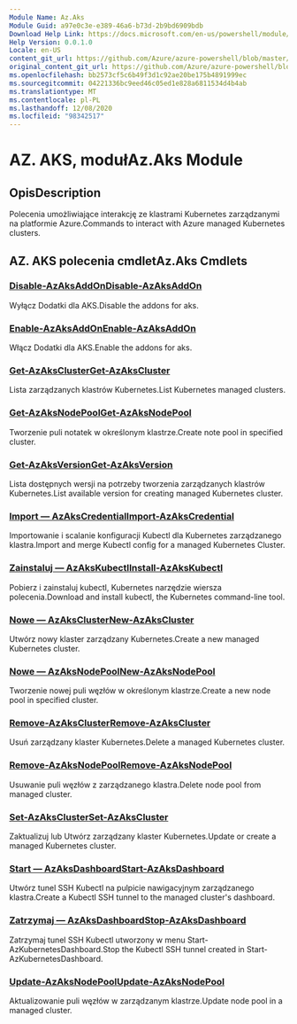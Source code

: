 ```yaml
---
Module Name: Az.Aks
Module Guid: a97e0c3e-e389-46a6-b73d-2b9bd6909bdb
Download Help Link: https://docs.microsoft.com/en-us/powershell/module/az.aks
Help Version: 0.0.1.0
Locale: en-US
content_git_url: https://github.com/Azure/azure-powershell/blob/master/src/Aks/Aks/help/Az.Aks.md
original_content_git_url: https://github.com/Azure/azure-powershell/blob/master/src/Aks/Aks/help/Az.Aks.md
ms.openlocfilehash: bb2573cf5c6b49f3d1c92ae20be175b4891999ec
ms.sourcegitcommit: 04221336bc9eed46c05ed1e828a6811534d4b4ab
ms.translationtype: MT
ms.contentlocale: pl-PL
ms.lasthandoff: 12/08/2020
ms.locfileid: "98342517"
---
```

# <span data-ttu-id="4d3e8-101">AZ. AKS, moduł</span><span class="sxs-lookup"><span data-stu-id="4d3e8-101">Az.Aks Module</span></span>
## <span data-ttu-id="4d3e8-102">Opis</span><span class="sxs-lookup"><span data-stu-id="4d3e8-102">Description</span></span>
<span data-ttu-id="4d3e8-103">Polecenia umożliwiające interakcję ze klastrami Kubernetes zarządzanymi na platformie Azure.</span><span class="sxs-lookup"><span data-stu-id="4d3e8-103">Commands to interact with Azure managed Kubernetes clusters.</span></span>

## <span data-ttu-id="4d3e8-104">AZ. AKS polecenia cmdlet</span><span class="sxs-lookup"><span data-stu-id="4d3e8-104">Az.Aks Cmdlets</span></span>
### [<span data-ttu-id="4d3e8-105">Disable-AzAksAddOn</span><span class="sxs-lookup"><span data-stu-id="4d3e8-105">Disable-AzAksAddOn</span></span>](Disable-AzAksAddOn.md)
<span data-ttu-id="4d3e8-106">Wyłącz Dodatki dla AKS.</span><span class="sxs-lookup"><span data-stu-id="4d3e8-106">Disable the addons for aks.</span></span>

### [<span data-ttu-id="4d3e8-107">Enable-AzAksAddOn</span><span class="sxs-lookup"><span data-stu-id="4d3e8-107">Enable-AzAksAddOn</span></span>](Enable-AzAksAddOn.md)
<span data-ttu-id="4d3e8-108">Włącz Dodatki dla AKS.</span><span class="sxs-lookup"><span data-stu-id="4d3e8-108">Enable the addons for aks.</span></span>

### [<span data-ttu-id="4d3e8-109">Get-AzAksCluster</span><span class="sxs-lookup"><span data-stu-id="4d3e8-109">Get-AzAksCluster</span></span>](Get-AzAksCluster.md)
<span data-ttu-id="4d3e8-110">Lista zarządzanych klastrów Kubernetes.</span><span class="sxs-lookup"><span data-stu-id="4d3e8-110">List Kubernetes managed clusters.</span></span>

### [<span data-ttu-id="4d3e8-111">Get-AzAksNodePool</span><span class="sxs-lookup"><span data-stu-id="4d3e8-111">Get-AzAksNodePool</span></span>](Get-AzAksNodePool.md)
<span data-ttu-id="4d3e8-112">Tworzenie puli notatek w określonym klastrze.</span><span class="sxs-lookup"><span data-stu-id="4d3e8-112">Create note pool in specified cluster.</span></span>

### [<span data-ttu-id="4d3e8-113">Get-AzAksVersion</span><span class="sxs-lookup"><span data-stu-id="4d3e8-113">Get-AzAksVersion</span></span>](Get-AzAksVersion.md)
<span data-ttu-id="4d3e8-114">Lista dostępnych wersji na potrzeby tworzenia zarządzanych klastrów Kubernetes.</span><span class="sxs-lookup"><span data-stu-id="4d3e8-114">List available version for creating managed Kubernetes cluster.</span></span>

### [<span data-ttu-id="4d3e8-115">Import — AzAksCredential</span><span class="sxs-lookup"><span data-stu-id="4d3e8-115">Import-AzAksCredential</span></span>](Import-AzAksCredential.md)
<span data-ttu-id="4d3e8-116">Importowanie i scalanie konfiguracji Kubectl dla Kubernetes zarządzanego klastra.</span><span class="sxs-lookup"><span data-stu-id="4d3e8-116">Import and merge Kubectl config for a managed Kubernetes Cluster.</span></span>

### [<span data-ttu-id="4d3e8-117">Zainstaluj — AzAksKubectl</span><span class="sxs-lookup"><span data-stu-id="4d3e8-117">Install-AzAksKubectl</span></span>](Install-AzAksKubectl.md)
<span data-ttu-id="4d3e8-118">Pobierz i zainstaluj kubectl, Kubernetes narzędzie wiersza polecenia.</span><span class="sxs-lookup"><span data-stu-id="4d3e8-118">Download and install kubectl, the Kubernetes command-line tool.</span></span>

### [<span data-ttu-id="4d3e8-119">Nowe — AzAksCluster</span><span class="sxs-lookup"><span data-stu-id="4d3e8-119">New-AzAksCluster</span></span>](New-AzAksCluster.md)
<span data-ttu-id="4d3e8-120">Utwórz nowy klaster zarządzany Kubernetes.</span><span class="sxs-lookup"><span data-stu-id="4d3e8-120">Create a new managed Kubernetes cluster.</span></span>

### [<span data-ttu-id="4d3e8-121">Nowe — AzAksNodePool</span><span class="sxs-lookup"><span data-stu-id="4d3e8-121">New-AzAksNodePool</span></span>](New-AzAksNodePool.md)
<span data-ttu-id="4d3e8-122">Tworzenie nowej puli węzłów w określonym klastrze.</span><span class="sxs-lookup"><span data-stu-id="4d3e8-122">Create a new node pool in specified cluster.</span></span>

### [<span data-ttu-id="4d3e8-123">Remove-AzAksCluster</span><span class="sxs-lookup"><span data-stu-id="4d3e8-123">Remove-AzAksCluster</span></span>](Remove-AzAksCluster.md)
<span data-ttu-id="4d3e8-124">Usuń zarządzany klaster Kubernetes.</span><span class="sxs-lookup"><span data-stu-id="4d3e8-124">Delete a managed Kubernetes cluster.</span></span>

### [<span data-ttu-id="4d3e8-125">Remove-AzAksNodePool</span><span class="sxs-lookup"><span data-stu-id="4d3e8-125">Remove-AzAksNodePool</span></span>](Remove-AzAksNodePool.md)
<span data-ttu-id="4d3e8-126">Usuwanie puli węzłów z zarządzanego klastra.</span><span class="sxs-lookup"><span data-stu-id="4d3e8-126">Delete node pool from managed cluster.</span></span>

### [<span data-ttu-id="4d3e8-127">Set-AzAksCluster</span><span class="sxs-lookup"><span data-stu-id="4d3e8-127">Set-AzAksCluster</span></span>](Set-AzAksCluster.md)
<span data-ttu-id="4d3e8-128">Zaktualizuj lub Utwórz zarządzany klaster Kubernetes.</span><span class="sxs-lookup"><span data-stu-id="4d3e8-128">Update or create a managed Kubernetes cluster.</span></span>

### [<span data-ttu-id="4d3e8-129">Start — AzAksDashboard</span><span class="sxs-lookup"><span data-stu-id="4d3e8-129">Start-AzAksDashboard</span></span>](Start-AzAksDashboard.md)
<span data-ttu-id="4d3e8-130">Utwórz tunel SSH Kubectl na pulpicie nawigacyjnym zarządzanego klastra.</span><span class="sxs-lookup"><span data-stu-id="4d3e8-130">Create a Kubectl SSH tunnel to the managed cluster's dashboard.</span></span>

### [<span data-ttu-id="4d3e8-131">Zatrzymaj — AzAksDashboard</span><span class="sxs-lookup"><span data-stu-id="4d3e8-131">Stop-AzAksDashboard</span></span>](Stop-AzAksDashboard.md)
<span data-ttu-id="4d3e8-132">Zatrzymaj tunel SSH Kubectl utworzony w menu Start-AzKubernetesDashboard.</span><span class="sxs-lookup"><span data-stu-id="4d3e8-132">Stop the Kubectl SSH tunnel created in Start-AzKubernetesDashboard.</span></span>

### [<span data-ttu-id="4d3e8-133">Update-AzAksNodePool</span><span class="sxs-lookup"><span data-stu-id="4d3e8-133">Update-AzAksNodePool</span></span>](Update-AzAksNodePool.md)
<span data-ttu-id="4d3e8-134">Aktualizowanie puli węzłów w zarządzanym klastrze.</span><span class="sxs-lookup"><span data-stu-id="4d3e8-134">Update node pool in a managed cluster.</span></span>

